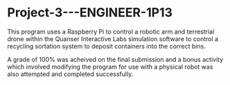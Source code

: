 # Project-3---ENGINEER-1P13

This program uses a Raspberry Pi to control a robotic arm and terrestrial drone within the Quanser Interactive Labs simulation software to control a recycling sortation system to deposit containers into the correct bins.

A grade of 100% was acheived on the final submission and a bonus activity which involved modifying the program for use with a physical robot was also attempted and completed successfully.
